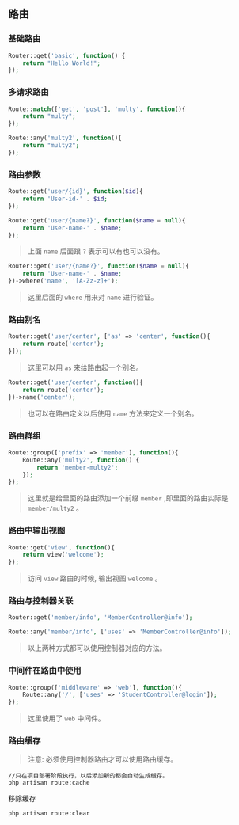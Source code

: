 
## 路由

### 基础路由

```php
Router::get('basic', function() {
    return "Hello World!";
});
```

### 多请求路由

```php
Route::match(['get', 'post'], 'multy', function(){
    return "multy";
});
```

```php
Route::any('multy2', function(){
    return "multy2";
});
```

### 路由参数

```php
Route::get('user/{id}', function($id){
    return 'User-id-' . $id;
});
```

```php
Route::get('user/{name?}', function($name = null){
    return 'User-name-' . $name;
});
```
> 上面 `name` 后面跟 `?` 表示可以有也可以没有。

```php
Router::get('user/{name?}', function($name = null){
    return 'User-name-' . $name;
})->where('name', '[A-Zz-z]+');
```
> 这里后面的 `where` 用来对 `name` 进行验证。

### 路由别名

```php
Router::get('user/center', ['as' => 'center', function(){
    return route('center');
}]);
``` 
> 这里可以用 `as` 来给路由起一个别名。

```php
Router::get('user/center', function(){
    return route('center');
})->name('center');
```
> 也可以在路由定义以后使用 `name` 方法来定义一个别名。

### 路由群组

```php
Route::group(['prefix' => 'member'], function(){
    Route::any('multy2', function() {
        return 'member-multy2';
    });
});
```
> 这里就是给里面的路由添加一个前缀 `member` ,即里面的路由实际是 `member/multy2` 。

### 路由中输出视图

```php
Route::get('view', function(){
    return view('welcome');
});
```
> 访问 `view` 路由的时候, 输出视图 `welcome` 。

### 路由与控制器关联

```php
Router::get('member/info', 'MemberController@info');
```

```php
Route::any('member/info', ['uses' => 'MemberController@info']);
```
> 以上两种方式都可以使用控制器对应的方法。

### 中间件在路由中使用

```php
Route::group(['middleware' => 'web'], function(){
    Route::any('/', ['uses' => 'StudentController@login']);
});
```
> 这里使用了 `web` 中间件。

### 路由缓存

> 注意: 必须使用控制器路由才可以使用路由缓存。
```
//只在项目部署阶段执行，以后添加新的都会自动生成缓存。
php artisan route:cache
```
移除缓存
```
php artisan route:clear
```
